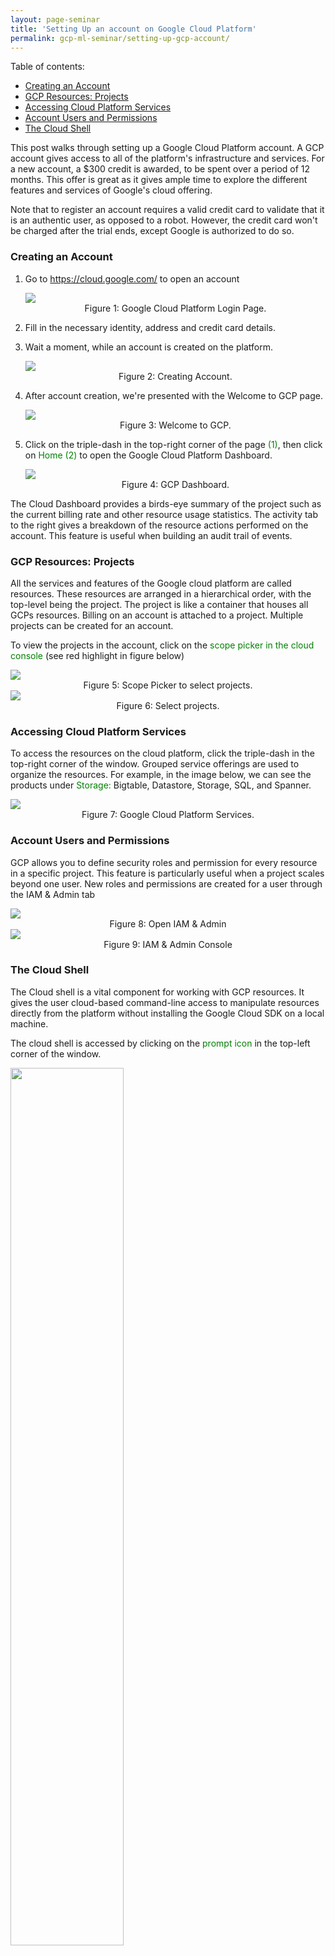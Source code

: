 ```yaml
---
layout: page-seminar
title: 'Setting Up an account on Google Cloud Platform'
permalink: gcp-ml-seminar/setting-up-gcp-account/
---
```


Table of contents:

- [Creating an Account](#creating-an-account)
- [GCP Resources: Projects](#gcp-resources-projects)
- [Accessing Cloud Platform Services](#accessing-cloud-platform-services)
- [Account Users and Permissions](#account-users-and-permissions)
- [The Cloud Shell](#the-cloud-shell)

This post walks through setting up a Google Cloud Platform account. A GCP account gives access to all of the platform's infrastructure and services. For a new account, a $300 credit is awarded, to be spent over a period of 12 months. This offer is great as it gives ample time to explore the different features and services of Google's cloud offering.

Note that to register an account requires a valid credit card to validate that it is an authentic user, as opposed to a robot. However, the credit card won't be charged after the trial ends, except Google is authorized to do so.

### Creating an Account
1. Go to https://cloud.google.com/ to open an account
   
   <div class="fig figcenter fighighlight">
     <img src="/assets/seminar_IEEE/GCP-login-page.png">
     <div class="figcaption" style="text-align: center;">
        Figure 1: Google Cloud Platform Login Page.
     </div>
    </div>

2. Fill in the necessary identity, address and credit card details.
3. Wait a moment, while an account is created on the platform.

    <div class="fig figcenter fighighlight">
     <img src="/assets/seminar_IEEE/creating-account.png">
     <div class="figcaption" style="text-align: center;">
        Figure 2: Creating Account.
     </div>
    </div>

4. After account creation, we're presented with the Welcome to GCP page.

    <div class="fig figcenter fighighlight">
     <img src="/assets/seminar_IEEE/welcome-to-GCP.png">
     <div class="figcaption" style="text-align: center;">
        Figure 3: Welcome to GCP.
     </div>
    </div>

5. Click on the triple-dash in the top-right corner of the page <span style="color:green">(1)</span>, then click on <span style="color:green">Home (2)</span> to open the Google Cloud Platform Dashboard.

    <div class="fig figcenter fighighlight">
     <img src="/assets/seminar_IEEE/GCP-dashboard.png">
     <div class="figcaption" style="text-align: center;">
        Figure 4: GCP Dashboard.
     </div>
    </div>

The Cloud Dashboard provides a birds-eye summary of the project such as the current billing rate and other resource usage statistics. The activity tab to the right gives a breakdown of the resource actions performed on the account. This feature is useful when building an audit trail of events.

### GCP Resources: Projects
All the services and features of the Google cloud platform are called resources. These resources are arranged in a hierarchical order, with the top-level being the project. The project is like a container that houses all GCPs resources. Billing on an account is attached to a project. Multiple projects can be created for an account.

To view the projects in the account, click on the <span style="color:green">scope picker in the cloud console</span> (see red highlight in figure below)

<div class="fig figcenter fighighlight">
     <img src="/assets/seminar_IEEE/project-scope-picker.png">
     <div class="figcaption" style="text-align: center;">
        Figure 5: Scope Picker to select projects.
     </div>
     <img src="/assets/seminar_IEEE/select-projects.png">
     <div class="figcaption" style="text-align: center;">
        Figure 6: Select projects.
     </div>
</div>

### Accessing Cloud Platform Services
To access the resources on the cloud platform, click the triple-dash in the top-right corner of the window. Grouped service offerings are used to organize the resources. For example, in the image below, we can see the products under <span style="color:green">Storage:</span> Bigtable, Datastore, Storage, SQL, and Spanner.

<div class="fig figcenter fighighlight">
     <img src="/assets/seminar_IEEE/accessing-resources.png">
     <div class="figcaption" style="text-align: center;">
        Figure 7: Google Cloud Platform Services.
     </div>
</div>

### Account Users and Permissions
GCP allows you to define security roles and permission for every resource in a specific project. This feature is particularly useful when a project scales beyond one user. New roles and permissions are created for a user through the IAM & Admin tab

<div class="fig figcenter fighighlight">
     <img src="/assets/seminar_IEEE/open-IAM.png">
     <div class="figcaption" style="text-align: center;">
        Figure 8: Open IAM & Admin
     </div>
     <img src="/assets/seminar_IEEE/IAM-console.png">
     <div class="figcaption" style="text-align: center;">
        Figure 9: IAM & Admin Console
     </div>
</div>

### The Cloud Shell
The Cloud shell is a vital component for working with GCP resources. It gives the user cloud-based command-line access to manipulate resources directly from the platform without installing the Google Cloud SDK on a local machine.

The cloud shell is accessed by clicking on the <span style="color:green">prompt icon</span> in the top-left corner of the window.

<div class="fig figcenter fighighlight">
     <img src="/assets/seminar_IEEE/activate-cloud-shell.png" width="60%" height="60%">
     <div class="figcaption" style="text-align: center;">
        Figure 10: Activate Cloud Shell
     </div>
     <img src="/assets/seminar_IEEE/start-cloud-shell.png">
     <div class="figcaption" style="text-align: center;">
        Figure 11: Start Cloud Shell
     </div>
     <img src="/assets/seminar_IEEE/cloud-shell-interface.png">
     <div class="figcaption" style="text-align: center;">
        Figure 12: Cloud Shell Interface
     </div>
</div>